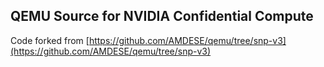 ## QEMU Source for NVIDIA Confidential Compute
Code forked from [https://github.com/AMDESE/qemu/tree/snp-v3](https://github.com/AMDESE/qemu/tree/snp-v3)